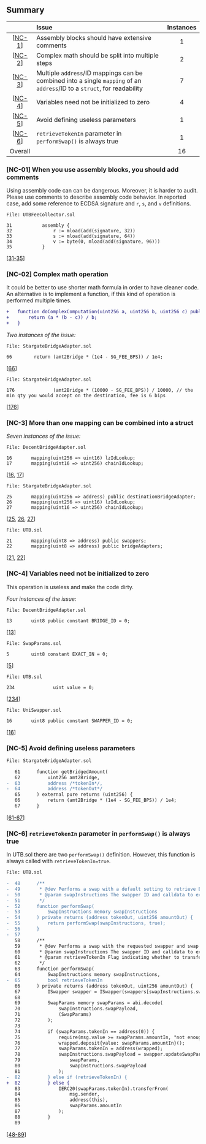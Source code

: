 ## Summary

|       |Issue  |Instances|
|:-----:|:------|:-------:|
|[[NC-1](#nc-01-assembly-blocks-should-have-extensive-comments)]|Assembly blocks should have extensive comments|1|
|[[NC-2](#nc-02-complex-math-should-be-split-into-multiple-steps)]|Complex math should be split into multiple steps|2|
|[[NC-3](#nc-3-multiple-addressid-mappings-can-be-combined-into-a-single-mapping-of-an-addressid-to-a-struct-for-readability)]|Multiple `address`/ID mappings can be combined into a single `mapping` of an `address`/ID to a `struct`, for readability|7|
|[[NC-4](#nc-4-variables-need-not-be-initialized-to-zero)]|Variables need not be initialized to zero|4|
|[[NC-5](#nc-5-avoid-defining-useless-parameters)]|Avoid defining useless parameters|1|
|[[NC-6](#nc-6-retrievetokenin-parameter-in-performswap-is-always-true)]|`retrieveTokenIn` parameter in `performSwap()` is always true|1|
|Overall| |16|

### [NC-01] When you use assembly blocks, you should add comments
Using assembly code can can be dangerous. Moreover, it is harder to audit. Please use comments to describe assembly code behavior. In reported case, add some reference to ECDSA signature and `r`, `s`, and `v` definitions.            

```
File: UTBFeeCollector.sol

31           assembly {
32               r := mload(add(signature, 32))
33               s := mload(add(signature, 64))
34               v := byte(0, mload(add(signature, 96)))
35           }
```
[[31-35](https://github.com/code-423n4/2024-01-decent/blob/main/src/UTBFeeCollector.sol#L31-L35)]

### [NC-02] Complex math operation
It could be better to use shorter math formula in order to have cleaner code. An alternative is to implement a function, if this kind of operation is performed multiple times.

```diff
+   function doComplexComputation(uint256 a, uint256 b, uint256 c) publiv pure{
+       return (a * (b - c)) / b;
+   }
```

*Two instances of the issue:*       
```
File: StargateBridgeAdapter.sol

66        return (amt2Bridge * (1e4 - SG_FEE_BPS)) / 1e4;
```
[[66](https://github.com/code-423n4/2024-01-decent/blob/main/src/bridge_adapters/StargateBridgeAdapter.sol#L66)]


```
File: StargateBridgeAdapter.sol

176              (amt2Bridge * (10000 - SG_FEE_BPS)) / 10000, // the min qty you would accept on the destination, fee is 6 bips
```
[[176](https://github.com/code-423n4/2024-01-decent/blob/main/src/bridge_adapters/StargateBridgeAdapter.sol#L176)]

### [NC-3] More than one mapping can be combined into a struct

*Seven instances of the issue:*          

```
File: DecentBridgeAdapter.sol

16       mapping(uint256 => uint16) lzIdLookup;
17       mapping(uint16 => uint256) chainIdLookup;
```
[[16](https://github.com/code-423n4/2024-01-decent/blob/main/src/bridge_adapters/DecentBridgeAdapter.sol#L16), [17](https://github.com/code-423n4/2024-01-decent/blob/main/src/bridge_adapters/DecentBridgeAdapter.sol#L17)]

```
File: StargateBridgeAdapter.sol

25       mapping(uint256 => address) public destinationBridgeAdapter;
26       mapping(uint256 => uint16) lzIdLookup;
27       mapping(uint16 => uint256) chainIdLookup;
```
[[25](https://github.com/code-423n4/2024-01-decent/blob/main/src/bridge_adapters/StargateBridgeAdapter.sol#L25), [26](https://github.com/code-423n4/2024-01-decent/blob/main/src/bridge_adapters/StargateBridgeAdapter.sol#L26), [27](https://github.com/code-423n4/2024-01-decent/blob/main/src/bridge_adapters/StargateBridgeAdapter.sol#L27)]

```
File: UTB.sol

21       mapping(uint8 => address) public swappers;
22       mapping(uint8 => address) public bridgeAdapters;
```
[[21](https://github.com/code-423n4/2024-01-decent/blob/main/src/UTB.sol#L21), [22](https://github.com/code-423n4/2024-01-decent/blob/main/src/UTB.sol#L22)]


### [NC-4] Variables need not be initialized to zero
This operation is useless and make the code dirty.

*Four instances of the issue:*           

```
File: DecentBridgeAdapter.sol

13       uint8 public constant BRIDGE_ID = 0;
```
[[13](https://github.com/code-423n4/2024-01-decent/blob/main/src/bridge_adapters/DecentBridgeAdapter.sol#L13)]

```
File: SwapParams.sol

5        uint8 constant EXACT_IN = 0;
```
[[5](https://github.com/code-423n4/2024-01-decent/blob/main/src/swappers/SwapParams.sol#L5)]

```
File: UTB.sol

234              uint value = 0;
```
[[234](https://github.com/code-423n4/2024-01-decent/blob/main/src/UTB.sol#L234)]

```
File: UniSwapper.sol

16       uint8 public constant SWAPPER_ID = 0;
```
[[16](https://github.com/code-423n4/2024-01-decent/blob/main/src/swappers/UniSwapper.sol#L16)]

### [NC-5] Avoid defining useless parameters 

```diff
File: StargateBridgeAdapter.sol

   61      function getBridgedAmount(
   62          uint256 amt2Bridge,
-  63          address /*tokenIn*/,
-  64          address /*tokenOut*/
   65      ) external pure returns (uint256) {
   66          return (amt2Bridge * (1e4 - SG_FEE_BPS)) / 1e4;
   67      }

```
[[61-67](https://github.com/code-423n4/2024-01-decent/blob/main/src/bridge_adapters/StargateBridgeAdapter.sol#L61-L67)]

### [NC-6] `retrieveTokenIn` parameter in `performSwap()` is always true
                
In UTB.sol there are two `performSwap()` definition. However, this function is always called with `retrieveTokenIn=true`.

```diff
File: UTB.sol

-  48      /**
-  49       * @dev Performs a swap with a default setting to retrieve ERC20.
-  50       * @param swapInstructions The swapper ID and calldata to execute a swap.
-  51       */
-  52      function performSwap(
-  53          SwapInstructions memory swapInstructions
-  54      ) private returns (address tokenOut, uint256 amountOut) {
-  55          return performSwap(swapInstructions, true);
-  56      }
-  57  
   58      /**
   59       * @dev Performs a swap with the requested swapper and swap calldata.
   60       * @param swapInstructions The swapper ID and calldata to execute a swap.
   61       * @param retrieveTokenIn Flag indicating whether to transfer ERC20 for the swap.
   62       */
   63      function performSwap(
   64          SwapInstructions memory swapInstructions,
-  65          bool retrieveTokenIn
   66      ) private returns (address tokenOut, uint256 amountOut) {
   67          ISwapper swapper = ISwapper(swappers[swapInstructions.swapperId]);
   68  
   69          SwapParams memory swapParams = abi.decode(
   70              swapInstructions.swapPayload,
   71              (SwapParams)
   72          );
   73  
   74          if (swapParams.tokenIn == address(0)) {
   75              require(msg.value >= swapParams.amountIn, "not enough native");
   76              wrapped.deposit{value: swapParams.amountIn}();
   77              swapParams.tokenIn = address(wrapped);
   78              swapInstructions.swapPayload = swapper.updateSwapParams(
   79                  swapParams,
   80                  swapInstructions.swapPayload
   81              );
-  82          } else if (retrieveTokenIn) {
+  82          } else {
   83              IERC20(swapParams.tokenIn).transferFrom(
   84                  msg.sender,
   85                  address(this),
   86                  swapParams.amountIn
   87              );
   88          }
   89

```

[[48-89](https://github.com/code-423n4/2024-01-decent/blob/main/src/UTB.sol#L48-L89)]